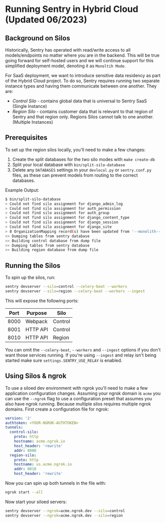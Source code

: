 # Running Sentry in Hybrid Cloud (Updated 06/2023)

## Background on Silos

Historically, Sentry has operated with read/write access to all models/endpoints no matter where you are in the backend. This will be true going forward for self-hosted users and we will continue support for this simplified deployment model, denoting it as `Monoltih Mode`.

For SaaS deployment, we want to introduce sensitive data residency as part of the Hybrid Cloud project. To do so, Sentry requires running two separate instance types and having them communicate between one another. They are:

- _Control Silo_ - contains global data that is universal to Sentry SaaS (Single Instance)
- _Region Silo_ - contains customer data that is relevant to that region of Sentry and that region only. Regions Silos cannot talk to one another. (Multiple Instances)

## Prerequisites

To set up the region silos locally, you'll need to make a few changes:

1. Create the split databases for the two silo modes with `make create-db`
2. Split your local database with `bin/split-silo-database`
3. Delete any `DATABASES` settings in your `devlocal.py` or `sentry.conf.py` files, as these can prevent models from routing to the correct databases.

Example Output:

```sh
$ bin/split-silo-database
> Could not find silo assignment for django_admin_log
> Could not find silo assignment for auth_permission
> Could not find silo assignment for auth_group
> Could not find silo assignment for django_content_type
> Could not find silo assignment for django_session
> Could not find silo assignment for django_site
> 8 OrganizationMapping record(s) have been updated from '--monolith--' to 'us'
>> Dumping tables from sentry database
>> Building control database from dump file
>> Dumping tables from sentry database
>> Building region database from dump file
```

## Running the Silos

To spin up the silos, run:

```sh
sentry devserver --silo=control --celery-beat --workers
sentry devserver --silo=region --celery-beat --workers --ingest
```

This will expose the following ports:

| Port | Purpose  | Silo    |
| ---- | -------- | ------- |
| 8000 | Webpack  | Control |
| 8001 | HTTP API | Control |
| 8010 | HTTP API | Region  |

You can omit the `--celery-beat`, `--workers` and `--ingest` options if you don't want those services running.
If you're using `--ingest` and relay isn't being started make sure `settings.SENTRY_USE_RELAY` is enabled.

## Using Silos & ngrok

To use a siloed dev environment with ngrok you'll need to make a few application
configuration changes. Assuming your ngrok domain is `acme` you can use the `--ngrok`
flag to use a configuration preset that assumes you also have ngrok running. Because
multiple silos requires multiple ngrok domains. First create a configuration file
for ngrok:

```yml
version: '2'
authtoken: <YOUR-NGROK-AUTHTOKEN>
tunnels:
  control-silo:
    proto: http
    hostname: acme.ngrok.io
    host_header: 'rewrite'
    addr: 8000
  region-silo:
    proto: http
    hostname: us.acme.ngrok.io
    addr: 8010
    host_header: 'rewrite'
```

Now you can spin up both tunnels in the file with:

```sh
ngrok start --all
```

Now start your siloed servers:

```sh
sentry devserver --ngrok=acme.ngrok.dev --silo=control
sentry devserver --ngrok=acme.ngrok.dev --silo=region
```
